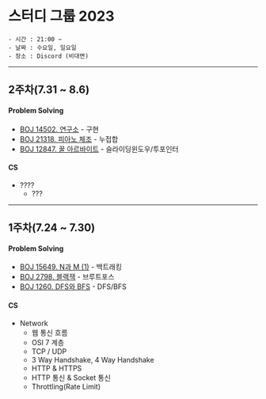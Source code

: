 # 스터디 그룹 2023
~~~
- 시간 : 21:00 ~ 
- 날짜 : 수요일, 일요일
- 장소 : Discord (비대면)
~~~
<hr/>

## 2주차(7.31 ~ 8.6)

#### Problem Solving
* [BOJ 14502. 연구소](https://www.acmicpc.net/problem/14502) - 구현
* [BOJ 21318. 피아노 체조](https://www.acmicpc.net/problem/21318) - 누접합
* [BOJ 12847. 꿀 아르바이트](https://www.acmicpc.net/problem/12847) - 슬라이딩윈도우/투포인터

#### CS
* ????
  * ???

<hr/>

## 1주차(7.24 ~ 7.30)

#### Problem Solving
* [BOJ 15649. N과 M (1)](https://www.acmicpc.net/problem/15649) - 백트래킹
* [BOJ 2798. 블랙잭](https://www.acmicpc.net/problem/2798) - 브루트포스
* [BOJ 1260. DFS와 BFS](https://www.acmicpc.net/problem/1260) - DFS/BFS

#### CS
* Network
  * 웹 통신 흐름
  * OSI 7 계층
  * TCP / UDP
  * 3 Way Handshake, 4 Way Handshake
  * HTTP & HTTPS
  * HTTP 통신 & Socket 통신
  * Throttling(Rate Limit)
